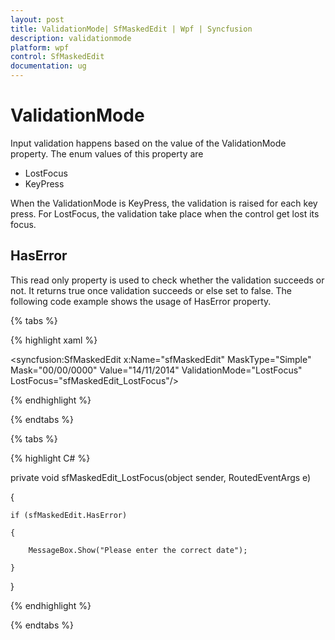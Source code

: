 ```yaml
---
layout: post
title: ValidationMode| SfMaskedEdit | Wpf | Syncfusion
description: validationmode
platform: wpf
control: SfMaskedEdit
documentation: ug
---
```


# ValidationMode

Input validation happens based on the value of the ValidationMode property. The enum values of this property are 

  * LostFocus
  * KeyPress

When the ValidationMode is KeyPress, the validation is raised for each key press. For LostFocus, the validation take place when the control get lost its focus. 

## HasError

This read only property is used to check whether the validation succeeds or not. It returns true once validation succeeds or else set to false. The following code example shows the usage of HasError property.

{% tabs %}

{% highlight xaml %}

<syncfusion:SfMaskedEdit x:Name="sfMaskedEdit" MaskType="Simple" Mask="00/00/0000" Value="14/11/2014" ValidationMode="LostFocus" LostFocus="sfMaskedEdit_LostFocus"/>

{% endhighlight %}

{% endtabs %}


{% tabs %}

{% highlight C# %}

private void sfMaskedEdit_LostFocus(object sender, RoutedEventArgs e)

{
      
    if (sfMaskedEdit.HasError)

    {

        MessageBox.Show("Please enter the correct date");

    }
}

{% endhighlight %}

{% endtabs %}




